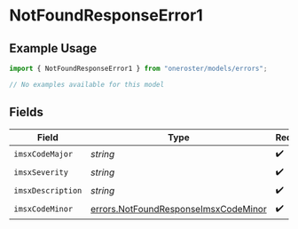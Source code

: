 # NotFoundResponseError1

## Example Usage

```typescript
import { NotFoundResponseError1 } from "oneroster/models/errors";

// No examples available for this model
```

## Fields

| Field                                                                                        | Type                                                                                         | Required                                                                                     | Description                                                                                  |
| -------------------------------------------------------------------------------------------- | -------------------------------------------------------------------------------------------- | -------------------------------------------------------------------------------------------- | -------------------------------------------------------------------------------------------- |
| `imsxCodeMajor`                                                                              | *string*                                                                                     | :heavy_check_mark:                                                                           | N/A                                                                                          |
| `imsxSeverity`                                                                               | *string*                                                                                     | :heavy_check_mark:                                                                           | N/A                                                                                          |
| `imsxDescription`                                                                            | *string*                                                                                     | :heavy_check_mark:                                                                           | N/A                                                                                          |
| `imsxCodeMinor`                                                                              | [errors.NotFoundResponseImsxCodeMinor](../../models/errors/notfoundresponseimsxcodeminor.md) | :heavy_check_mark:                                                                           | N/A                                                                                          |
